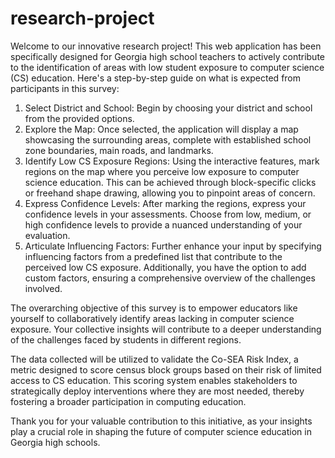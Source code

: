 # research-project
Welcome to our innovative research project! This web application has been specifically designed for Georgia high school teachers to actively contribute to the identification of areas with low student exposure to computer science (CS) education. Here's a step-by-step guide on what is expected from participants in this survey:

1. Select District and School: Begin by choosing your district and school from the provided options.
2. Explore the Map: Once selected, the application will display a map showcasing the surrounding areas, complete with established school zone boundaries, main roads, and landmarks.
3. Identify Low CS Exposure Regions: Using the interactive features, mark regions on the map where you perceive low exposure to computer science education. This can be achieved through block-specific clicks or freehand shape drawing, allowing you to pinpoint areas of concern.
4. Express Confidence Levels: After marking the regions, express your confidence levels in your assessments. Choose from low, medium, or high confidence levels to provide a nuanced understanding of your evaluation.
5. Articulate Influencing Factors: Further enhance your input by specifying influencing factors from a predefined list that contribute to the perceived low CS exposure. Additionally, you have the option to add custom factors, ensuring a comprehensive overview of the challenges involved.

The overarching objective of this survey is to empower educators like yourself to collaboratively identify areas lacking in computer science exposure. Your collective insights will contribute to a deeper understanding of the challenges faced by students in different regions.

The data collected will be utilized to validate the Co-SEA Risk Index, a metric designed to score census block groups based on their risk of limited access to CS education. This scoring system enables stakeholders to strategically deploy interventions where they are most needed, thereby fostering a broader participation in computing education.

Thank you for your valuable contribution to this initiative, as your insights play a crucial role in shaping the future of computer science education in Georgia high schools.
